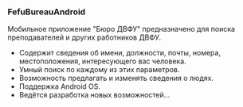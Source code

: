 ### FefuBureauAndroid
Мобильное приложение "Бюро ДВФУ" предназначено для поиска преподавателей и других работников ДВФУ.
- Содержит сведения об имени, должности, почты, номера, местоположения, интересующего вас человека.
- Умный поиск по каждому из этих параметров.
- Возможность предлагать и изменять сведения о людях.
- Поддержка Android OS.
- Ведётся разработка новых возможностей...

